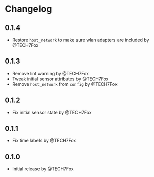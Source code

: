 <!-- https://developers.home-assistant.io/docs/add-ons/presentation#keeping-a-changelog -->

# Changelog

## 0.1.4

- Restore `host_network` to make sure wlan adapters are included by @TECH7Fox

## 0.1.3

- Remove lint warning by @TECH7Fox
- Tweak initial sensor attributes by @TECH7Fox
- Remove `host_network` from `config` by @TECH7Fox 

## 0.1.2

- Fix initial sensor state by @TECH7Fox

## 0.1.1

- Fix time labels by @TECH7Fox

## 0.1.0

- Initial release by @TECH7Fox